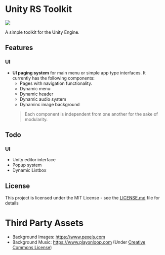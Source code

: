 # Unity RS Toolkit

<img src="https://img.shields.io/badge/ver-0.1.0--beta-blue.svg"></img>

A simple toolkit for the Unity Engine.

## Features
### UI
* **UI paging system** for main menu or simple app type interfaces. It currently has the following components:
    * Pages with navigation functionality.
    * Dynamic menu
    * Dynamic header
    * Dynamic audio system
    * Dynaminc image background
    > Each component is independent from one another for the sake of modularity.


## Todo
### UI
* Unity editor interface
* Popup system
* Dynamic Listbox

## License

This project is licensed under the MIT License - see the [LICENSE.md](LICENSE.md) file for details

# Third Party Assets
* Background Images: https://www.pexels.com
* Background Music: https://www.playonloop.com (Under [Creative Commons License](https://creativecommons.org/licenses/by/4.0/))